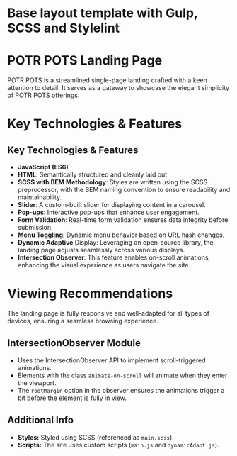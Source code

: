 # Base layout template with Gulp, SCSS and Stylelint

# POTR POTS Landing Page

POTR POTS is a streamlined single-page landing crafted with a keen attention to detail. It serves as a gateway to showcase the elegant simplicity of POTR POTS offerings.

# Key Technologies & Features

## Key Technologies & Features

- **JavaScript (ES6)**
- **HTML**: Semantically structured and cleanly laid out.
- **SCSS with BEM Methodology**: Styles are written using the SCSS preprocessor, with the BEM naming convention to ensure readability and maintainability.
- **Slider**: A custom-built slider for displaying content in a carousel.
- **Pop-ups**: Interactive pop-ups that enhance user engagement.
- **Form Validation**: Real-time form validation ensures data integrity before submission.
- **Menu Toggling**: Dynamic menu behavior based on URL hash changes.
- **Dynamic Adaptive** Display: Leveraging an open-source library, the landing page adjusts seamlessly across various displays.
- **Intersection Observer**: This feature enables on-scroll animations, enhancing the visual experience as users navigate the site.

# Viewing Recommendations

The landing page is fully responsive and well-adapted for all types of devices, ensuring a seamless browsing experience.

## IntersectionObserver Module

- Uses the IntersectionObserver API to implement scroll-triggered animations.
- Elements with the class `animate-on-scroll` will animate when they enter the viewport.
- The `rootMargin` option in the observer ensures the animations trigger a bit before the element is fully in view.

## Additional Info

- **Styles:** Styled using SCSS (referenced as `main.scss`).
- **Scripts:** The site uses custom scripts (`main.js` and `dynamicAdapt.js`).
